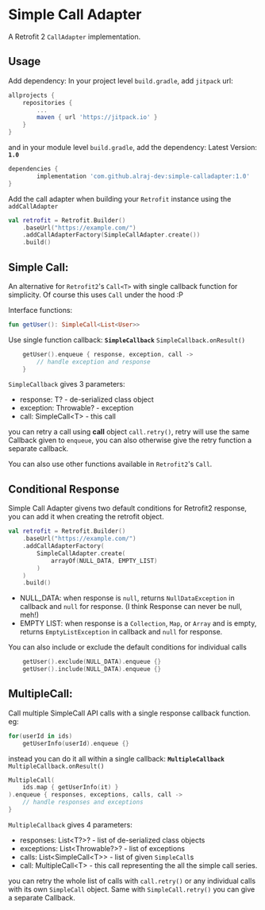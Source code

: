 Simple Call Adapter
=

A Retrofit 2 `CallAdapter` implementation.

Usage
-

Add dependency:
In your project level `build.gradle`, add `jitpack` url:
```groovy
allprojects {
    repositories {
        ...
        maven { url 'https://jitpack.io' }
    }
}
```

and in your module level `build.gradle`, add the dependency:
Latest Version: **`1.0`**

```groovy
dependencies {
        implementation 'com.github.alraj-dev:simple-calladapter:1.0'
}
```

Add the call adapter when building your `Retrofit` instance using the `addCallAdapter`

```kotlin
val retrofit = Retrofit.Builder()
    .baseUrl("https://example.com/")
    .addCallAdapterFactory(SimpleCallAdapter.create())
    .build()
```

Simple Call:
-

An alternative for `Retrofit2`'s `Call<T>` with single callback function for simplicity. Of course this uses `Call` under the hood :P

Interface functions:
```kotlin
fun getUser(): SimpleCall<List<User>>
```

Use single function callback: **`SimpleCallback`**
`SimpleCallback.onResult()`
```kotlin
    getUser().enqueue { response, exception, call ->
        // handle exception and response
    }
```
`SimpleCallback` gives 3 parameters:

- response: T? - de-serialized class object
- exception: Throwable? - exception
- call: SimpleCall\<T\> - this call

you can retry a call using **call** object `call.retry()`, retry will use the same Callback given to `enqueue`, you can also otherwise give the retry function a separate callback.

You can also use other functions available in `Retrofit2`'s `Call`.

Conditional Response
--------------------

Simple Call Adapter givens two default conditions for Retrofit2 response, you can add it when creating the retrofit object.

```kotlin
val retrofit = Retrofit.Builder()
    .baseUrl("https://example.com/")
    .addCallAdapterFactory(
        SimpleCallAdapter.create(
            arrayOf(NULL_DATA, EMPTY_LIST)
        )
    )
    .build()
```

- NULL_DATA: when response is `null`, returns `NullDataException` in callback and `null` for response. (I think Response can never be null, meh!)
- EMPTY LIST: when response is a `Collection`, `Map`, or `Array` and is empty, returns `EmptyListException` in callback and `null` for response.

You can also include or exclude the default conditions for individual calls
```kotlin
    getUser().exclude(NULL_DATA).enqueue {}
    getUser().include(NULL_DATA).enqueue {}
```

MultipleCall:
-

Call multiple SimpleCall API calls with a single response callback function.
eg:
```kotlin
for(userId in ids)
	getUserInfo(userId).enqueue {}
```

instead you can do it all within a single callback: **`MultipleCallback`**
`MultipleCallback.onResult()`
```kotlin
MultipleCall(
	ids.map { getUserInfo(it) }
).enqueue { responses, exceptions, calls, call ->
	// handle responses and exceptions
}
```

`MultipleCallback` gives 4 parameters:

- responses: List<T?>? - list of de-serialized class objects
- exceptions: List<Throwable?>? - list of exceptions
- calls: List<SimpleCall\<T\>> - list of given `SimpleCall`s
- call: MultipleCall\<T\> - this call representing the all the simple call series.

you can retry the whole list of calls with `call.retry()` or any individual calls with its own `SimpleCall` object. Same with `SimpleCall.retry()` you can give a separate Callback.

